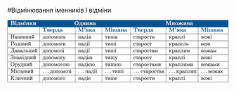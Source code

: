 #Відмінювання іменників I відміни

<div class="center">
<img src="../pics/5/12.png" width="700px" class="center"/>
</div>
<br>